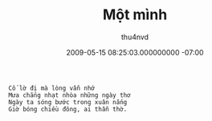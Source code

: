 ﻿---
layout: post
title: Một mình
date: 2009-05-15 08:25:03.000000000 -07:00
type: post
parent_id: '0'
published: true
password: ''
status: publish
categories:
- Poem
tags: [poem]
author: thu4nvd
---

```
Cố lờ đi mà lòng vẫn nhớ   
Mưa chẳng nhạt nhòa những ngày thơ   
Ngày ta sóng bước trong xuân nắng   
Giờ bóng chiều đông, ai thẫn thờ.   
```
